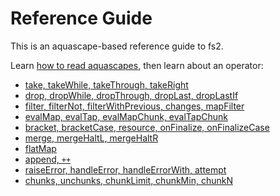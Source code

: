 # Reference Guide

This is an aquascape-based reference guide to fs2.

Learn [how to read aquascapes](../README.md#how-to-read-the-diagrams), then learn about an operator:

 - [take, takeWhile, takeThrough, takeRight](take.md)
 - [drop, dropWhile, dropThrough, dropLast, dropLastIf](drop.md)
 - [filter, filterNot, filterWithPrevious, changes, mapFilter](filter.md)
 - [evalMap, evalTap, evalMapChunk, evalTapChunk](evalMap.md)
 - [bracket, bracketCase, resource, onFinalize, onFinalizeCase](bracket.md)
 - [merge, mergeHaltL, mergeHaltR](merge.md)
 - [flatMap](flatMap.md)
 - [append, `++`](append.md)
 - [raiseError, handleError, handleErrorWith, attempt](errors.md)
 - [chunks, unchunks, chunkLimit, chunkMin, chunkN](chunk.md)

